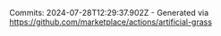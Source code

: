 Commits: 2024-07-28T12:29:37.902Z - Generated via https://github.com/marketplace/actions/artificial-grass
<br>

